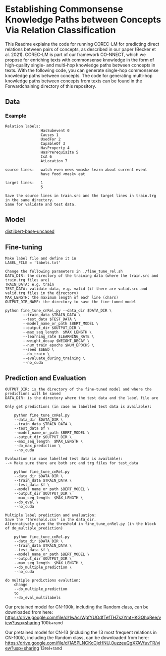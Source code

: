 # Establishing Commonsense Knowledge Paths between Concepts Via Relation Classification

This Readme explains the code for running COREC-LM for predicting direct relations between pairs of concepts, as described in our paper (Becker et al. 2021). COREC-LM is part of our framework CO-NNECT, which we propose for enriching texts with commonsense knowledge in the form of high-quality single- and multi-hop knowledge paths between concepts in texts. With the following code, you can generate single-hop commonsense knowledge paths between concepts. The code for generating multi-hop knowledge paths between concepts from texts can be found in the Forwardchaining directory of this repository.


## Data
### Example
    Relation labels: 
                    HasSubevent 0
                    Causes 1
                    UsedFor 2
                    CapableOf 3
                    HasProperty 4
                    HasPrerequisite 5
                    IsA 6
                    AtLocation 7

    source lines:   watch even news <mask> learn about current event
                    have food <mask> eat

    target lines:   1
                    5
    
    Save the source lines in train.src and the target lines in train.trg in the same directory.
    Same for validate and test data. 


## Model
[distilbert-base-uncased](https://arxiv.org/abs/1910.01108)

## Fine-tuning
    
    Make label file and define it in 
    LABEL_FILE = 'labels.txt'
    
    Change the following parameters in ./fine_tune_rel.sh
    DATA_DIR: the directory of the training data (where the train.src and train.trg files are)
    TRAIN_DATA: e.g. train 
    TEST_DATA: validate data, e.g. valid (if there are valid.src and valid.trg files in the directory)
    MAX_LENGTH: the maximum length of each line (chars)
    OUTPUT_DIR_NAME: the directory to save the fine-tuned model

    python fine_tune_cnRel.py --data_dir $DATA_DIR \
            --train_data $TRAIN_DATA \
            --test_data $TEST_DATA \
            --model_name_or_path $BERT_MODEL \
            --output_dir $OUTPUT_DIR \
            --max_seq_length  $MAX_LENGTH \
            --learning_rate $LEARNING_RATE \
            --weight_decay $WEIGHT_DECAY \
            --num_train_epochs $NUM_EPOCHS \
            --seed $SEED \
            --do_train \
            --evaluate_during_training \
            --no_cuda

## Prediction and Evaluation
    OUTPUT_DIR: is the directory of the fine-tuned model and where the predictions will be saved
    DATA_DIR: is the directory where the test data and the label file are

    Only get predictions (in case no labelled test data is available): 
    
        python fine_tune_cnRel.py 
        --data_dir $DATA_DIR \
        --train_data $TRAIN_DATA \
        --test_data $f \
        --model_name_or_path $BERT_MODEL \
        --output_dir $OUTPUT_DIR \
        --max_seq_length  $MAX_LENGTH \
        --do_max_prediction \
        --no_cuda
    
    Evaluation (in case labelled test data is available):
    --> Make sure there are both src and trg files for test_data
    
        python fine_tune_cnRel.py 
        --data_dir $DATA_DIR \
        --train_data $TRAIN_DATA \
        --test_data $f \
        --model_name_or_path $BERT_MODEL \
        --output_dir $OUTPUT_DIR \
        --max_seq_length  $MAX_LENGTH \
        --do_eval \
        --no_cuda

    Multiple label prediction and evaluation:
    Save the 'threshold.csv' in the data_dir.
    Alternatively give the threshold in fine_tune_cnRel.py (in the block of do_multiple_prediction)
    
        python fine_tune_cnRel.py 
        --data_dir $DATA_DIR \
        --train_data $TRAIN_DATA \
        --test_data $f \
        --model_name_or_path $BERT_MODEL \
        --output_dir $OUTPUT_DIR \
        --max_seq_length  $MAX_LENGTH \
        --do_multiple_prediction \
        --no_cuda

    do multiple predictions evalution:
        change 
        --do_multiple_prediction 
        to 
        --do_eval_multilabels


Our pretained model for CN-100k, including the Random class, can be downloaded from here:
https://drive.google.com/file/d/1wAcrWgfYUOdfTefTHZszYmtHKGQhqRee/view?usp=sharing 100k+rand

Our pretained model for CN-13 (including the 13 most frequent relations in CN-100k), including the Random class, can be downloaded from here:
https://drive.google.com/file/d/1A5PLNCKcCjxHNU_0uzzeuQgX7AVfuvTR/view?usp=sharing
13rel+rand  

    
